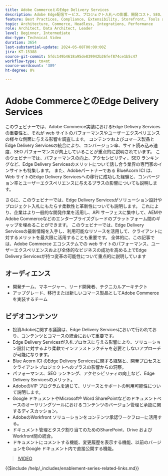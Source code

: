 ```yaml
---
title: Adobe CommerceとのEdge Delivery Services
description: Adobe Edge配信サービス、プロジェクト入札への影響、開発コスト、SEO、ADA、パーソナライズされたエクスペリエンスの可能性について説明します。
feature: Best Practices, Compliance, Extensibility, Storefront, Tools and External Services
topic: Architecture, Commerce, Headless, Integrations, Performance
role: Architect, Data Architect, Leader
level: Beginner, Intermediate
doc-type: Technical Video
duration: 3654
last-substantial-update: 2024-05-08T00:00:00Z
jira: KT-15388
source-git-commit: 5fdc149b4618a95de839942b26fef874ce1b5c47
workflow-type: tm+mt
source-wordcount: '389'
ht-degree: 0%

---
```


# Adobe CommerceとのEdge Delivery Services

このウェビナーでは、Adobe Commerce実装におけるEdge Delivery Servicesの重要性と、それが web サイトのパフォーマンスやユーザーエクスペリエンスの様々な側面に与える影響を調査します。 コンテンツおよびコマース製品とEdge Delivery Servicesの統合により、コンバージョン率、サイト読み込み速度、SEO パフォーマンスが向上していることが重点的に説明されています。 このウェビナーでは、パフォーマンスの向上、アクセシビリティ、SEO ランキングなど、Edge Delivery Servicesのメリットについて話し合う業界の専門家のインサイトも特集します。 また、Adobeパートナーである BlueAcorn ICI は、Web サイトのEdge Delivery Servicesへの移行に成功した経験と、コンバージョン率とユーザーエクスペリエンスに与えるプラスの影響についても説明します。

さらに、このウェビナーでは、Edge Delivery Servicesがソリューション設計やプロジェクト入札にもたらす柔軟性と革新性についても説明します。 これにより、企業はより一般的な開発作業を活用し、API サーフェスに集中して、AEMやAdobe Commerceなどのエンタープライズグレードのプラットフォーム間のギャップを埋めることができます。 このウェビナーでは、Edge Delivery Servicesの最新情報を入手し、利用可能なリソースを活用して、クライアントに対するメリットを最大限に活用することも重要です。 全体的に、この記事では、Adobe Commerce エコシステムでの web サイトのパフォーマンス、ユーザーエクスペリエンスおよび全体的なビジネスの成功を高める上でEdge Delivery Servicesが持つ変革の可能性について重点的に説明しています

## オーディエンス

* 開発チーム、マネージャー、リード開発者、テクニカルアーキテクト
* アップグレード、移行または新しいコマース製品としてAdobe Commerceを実装するチーム

## ビデオコンテンツ

* 投資Adobeに関する議論は、Edge Delivery Servicesにおいて行われており、コンテンツとコマースの統合において重要です。
* Edge Delivery Servicesが入札プロセスに与える影響により、ソリューション設計に対するより柔軟でインフラストラクチャを必要としないアプローチが可能になります。
* Blue Acorn ICI のEdge Delivery Servicesに関する経験と、開発プロセスとクライアントプロジェクトへのプラスの影響からの洞察。
* パフォーマンス、SEO ランキング、アクセシビリティの向上など、Edge Delivery Servicesのメリット。
* AdobeのVIP プログラムを通じて、リソースとサポートの利用可能性について説明します。
* Google ドキュメントやMicrosoft® Word SharePointなどのドキュメントベースのオーサリングツールにおけるコンテンツのバージョン管理と承認に関するディスカッション。
* AdobeのWorkfront ソリューションをコンテンツ承認ワークフローに活用する。
* ドキュメント管理とタスク割り当てのためのSharePoint、Drive およびWorkfront間の統合。
* ドキュメントにコメントする機能、変更履歴を表示する機能、以前のバージョンをGoogle ドキュメント内で直接公開する機能。


>[!VIDEO](https://video.tv.adobe.com/v/3429059?learn=on)

{{$include /help/_includes/enablement-series-related-links.md}}
